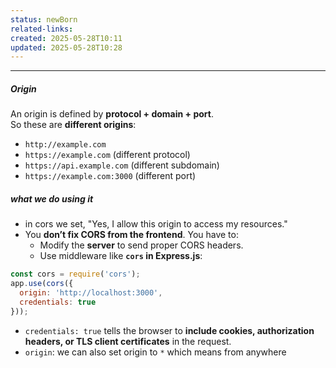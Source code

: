 ```yaml
---
status: newBorn
related-links: 
created: 2025-05-28T10:11
updated: 2025-05-28T10:28
---
```

---


##### **Origin**
An origin is defined by **protocol + domain + port**.  
So these are **different origins**:

- `http://example.com`
- `https://example.com` (different protocol)
- `https://api.example.com` (different subdomain)
- `https://example.com:3000` (different port)

##### what we do using it
- in cors we set, "Yes, I allow this origin to access my resources."
- You **don’t fix CORS from the frontend**. You have to:
	- Modify the **server** to send proper CORS headers.
	- Use middleware like **`cors` in Express.js**:
```js
const cors = require('cors');
app.use(cors({
  origin: 'http://localhost:3000',
  credentials: true
}));
```
- `credentials: true` tells the browser to **include cookies, authorization headers, or TLS client certificates** in the request.
- `origin`: we can also set origin to `*` which means from anywhere
